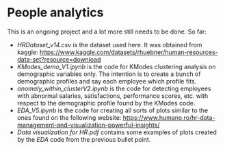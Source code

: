 # People analytics
This is an ongoing project and a lot more still needs to be done.
So far:
* _HRDataset_v14.csv_ is the dataset used here. It was obtained from kaggle: https://www.kaggle.com/datasets/rhuebner/human-resources-data-set?resource=download
* _KModes_demo_V1.ipynb_ is the code for KModes clustering analysis on demographic variables only. The intention is to create a bunch of demographic profiles
  and say each employee which profile fits. 
* _anomaly_within_clusterV2.ipynb_ is the code for detecting employees with abnormal salaries, satisfactions, performance scores, etc. with respect to the demographic
profile found by the KModes code. 
* _EDA_V5.ipynb_ is the code for creating all sorts of plots similar to the ones found on the following 
website: https://www.humano.ro/hr-data-management-and-visualization-powerful-insights/ 
* _Data visualization for HR.pdf_ contains some examples of plots created by the _EDA_ code from the previous bullet point.
